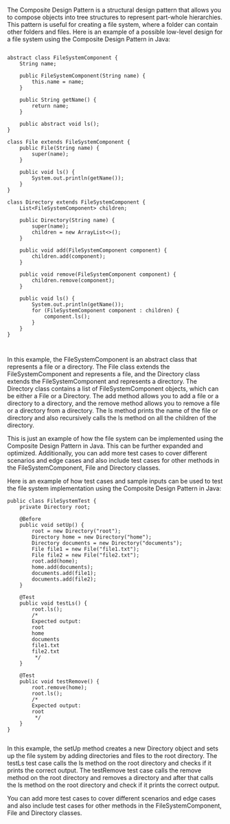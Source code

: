 The Composite Design Pattern is a structural design pattern that allows you to compose objects into tree structures to represent part-whole hierarchies. This pattern is useful for creating a file system, where a folder can contain other folders and files. Here is an example of a possible low-level design for a file system using the Composite Design Pattern in Java:


```

abstract class FileSystemComponent {
    String name;

    public FileSystemComponent(String name) {
        this.name = name;
    }

    public String getName() {
        return name;
    }

    public abstract void ls();
}

class File extends FileSystemComponent {
    public File(String name) {
        super(name);
    }

    public void ls() {
        System.out.println(getName());
    }
}

class Directory extends FileSystemComponent {
    List<FileSystemComponent> children;

    public Directory(String name) {
        super(name);
        children = new ArrayList<>();
    }

    public void add(FileSystemComponent component) {
        children.add(component);
    }

    public void remove(FileSystemComponent component) {
        children.remove(component);
    }

    public void ls() {
        System.out.println(getName());
        for (FileSystemComponent component : children) {
            component.ls();
        }
    }
}



```

In this example, the FileSystemComponent is an abstract class that represents a file or a directory. The File class extends the FileSystemComponent and represents a file, and the Directory class extends the FileSystemComponent and represents a directory. The Directory class contains a list of FileSystemComponent objects, which can be either a File or a Directory. The add method allows you to add a file or a directory to a directory, and the remove method allows you to remove a file or a directory from a directory. The ls method prints the name of the file or directory and also recursively calls the ls method on all the children of the directory.

This is just an example of how the file system can be implemented using the Composite Design Pattern in Java. This can be further expanded and optimized. Additionally, you can add more test cases to cover different scenarios and edge cases and also include test cases for other methods in the FileSystemComponent, File and Directory classes.

Here is an example of how test cases and sample inputs can be used to test the file system implementation using the Composite Design Pattern in Java:


```
public class FileSystemTest {
    private Directory root;

    @Before
    public void setUp() {
        root = new Directory("root");
        Directory home = new Directory("home");
        Directory documents = new Directory("documents");
        File file1 = new File("file1.txt");
        File file2 = new File("file2.txt");
        root.add(home);
        home.add(documents);
        documents.add(file1);
        documents.add(file2);
    }

    @Test
    public void testLs() {
        root.ls();
        /*
        Expected output:
        root
        home
        documents
        file1.txt
        file2.txt
         */
    }

    @Test
    public void testRemove() {
        root.remove(home);
        root.ls();
        /*
        Expected output:
        root
         */
    }
}


```


In this example, the setUp method creates a new Directory object and sets up the file system by adding directories and files to the root directory. The testLs test case calls the ls method on the root directory and checks if it prints the correct output. The testRemove test case calls the remove method on the root directory and removes a directory and after that calls the ls method on the root directory and check if it prints the correct output.

You can add more test cases to cover different scenarios and edge cases and also include test cases for other methods in the FileSystemComponent, File and Directory classes.




